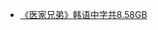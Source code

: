 * [《医家兄弟》韩语中字共8.58GB](http://op.sbb.zone:8889/index.php?share/folder&user=1&sid=MY3iJkEh)       
         
